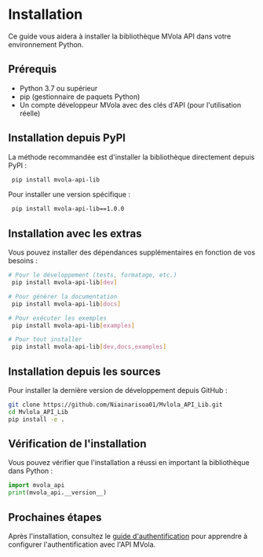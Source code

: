 # Installation

Ce guide vous aidera à installer la bibliothèque MVola API dans votre environnement Python.

## Prérequis

- Python 3.7 ou supérieur
- pip (gestionnaire de paquets Python)
- Un compte développeur MVola avec des clés d'API (pour l'utilisation réelle)

## Installation depuis PyPI

La méthode recommandée est d'installer la bibliothèque directement depuis PyPI :

```bash
 pip install mvola-api-lib
```

Pour installer une version spécifique :

```bash
 pip install mvola-api-lib==1.0.0
```

## Installation avec les extras

Vous pouvez installer des dépendances supplémentaires en fonction de vos besoins :

```bash
# Pour le développement (tests, formatage, etc.)
 pip install mvola-api-lib[dev]

# Pour générer la documentation
 pip install mvola-api-lib[docs]

# Pour exécuter les exemples
 pip install mvola-api-lib[examples]

# Pour tout installer
 pip install mvola-api-lib[dev,docs,examples]
```

## Installation depuis les sources

Pour installer la dernière version de développement depuis GitHub :

```bash
git clone https://github.com/Niainarisoa01/Mvlola_API_Lib.git
cd Mvlola_API_Lib
pip install -e .
```

## Vérification de l'installation

Vous pouvez vérifier que l'installation a réussi en important la bibliothèque dans Python :

```python
import mvola_api
print(mvola_api.__version__)
```

## Prochaines étapes

Après l'installation, consultez le [guide d'authentification](authentication.md) pour apprendre à configurer l'authentification avec l'API MVola. 